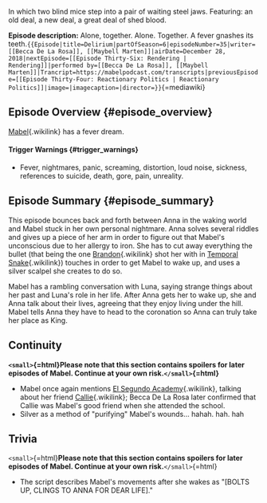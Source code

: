 In which two blind mice step into a pair of waiting steel jaws.
Featuring: an old deal, a new deal, a great deal of shed blood.

**Episode description:** Alone, together. Alone. Together. A fever
gnashes its
teeth.`{{Episode|title=Delirium|partOfSeason=6|episodeNumber=35|writer=[[Becca De La Rosa]], [[Maybell Marten]]|airDate=December 28, 2018|nextEpisode=[[Episode Thirty-Six: Rendering | Rendering]]|performed by=[[Becca De La Rosa]], [[Maybell Marten]]|Trancript=https://mabelpodcast.com/transcripts|previousEpisode=[[Episode Thirty-Four: Reactionary Politics | Reactionary Politics]]|image=|imagecaption=|director=}}`{=mediawiki}

## Episode Overview {#episode_overview}

[Mabel](Mabel_Martin "Mabel"){.wikilink} has a fever dream.

#### **Trigger Warnings** {#trigger_warnings}

- Fever, nightmares, panic, screaming, distortion, loud noise, sickness,
  references to suicide, death, gore, pain, unreality.

## Episode Summary {#episode_summary}

This episode bounces back and forth between Anna in the waking world and
Mabel stuck in her own personal nightmare. Anna solves several riddles
and gives up a piece of her arm in order to figure out that Mabel\'s
unconscious due to her allergy to iron. She has to cut away everything
the bullet (that being the one [Brandon](Brandon "Brandon"){.wikilink}
shot her with in [Temporal
Snake](Episode_Thirty-Two:_Temporal_Snake "Temporal Snake"){.wikilink})
touches in order to get Mabel to wake up, and uses a silver scalpel she
creates to do so.

Mabel has a rambling conversation with Luna, saying strange things about
her past and Luna\'s role in her life. After Anna gets her to wake up,
she and Anna talk about their lives, agreeing that they enjoy living
under the hill. Mabel tells Anna they have to head to the coronation so
Anna can truly take her place as King.

## Continuity

**`<small>`{=html}Please note that this section contains spoilers for
later episodes of Mabel. Continue at your own risk.`</small>`{=html}**

- Mabel once again mentions [El Segundo
  Academy](El_Segundo_Academy "El Segundo Academy"){.wikilink}, talking
  about her friend [Callie](Callie "Callie"){.wikilink}; Becca De La
  Rosa later confirmed that Callie was Mabel\'s good friend when she
  attended the school.
- Silver as a method of \"purifying\" Mabel\'s wounds\... hahah. hah.
  hah

## Trivia

`<small>`{=html}**Please note that this section contains spoilers for
later episodes of Mabel. Continue at your own risk.**`</small>`{=html}

- The script describes Mabel\'s movements after she wakes as \"\[BOLTS
  UP, CLINGS TO ANNA FOR DEAR LIFE\].\"
